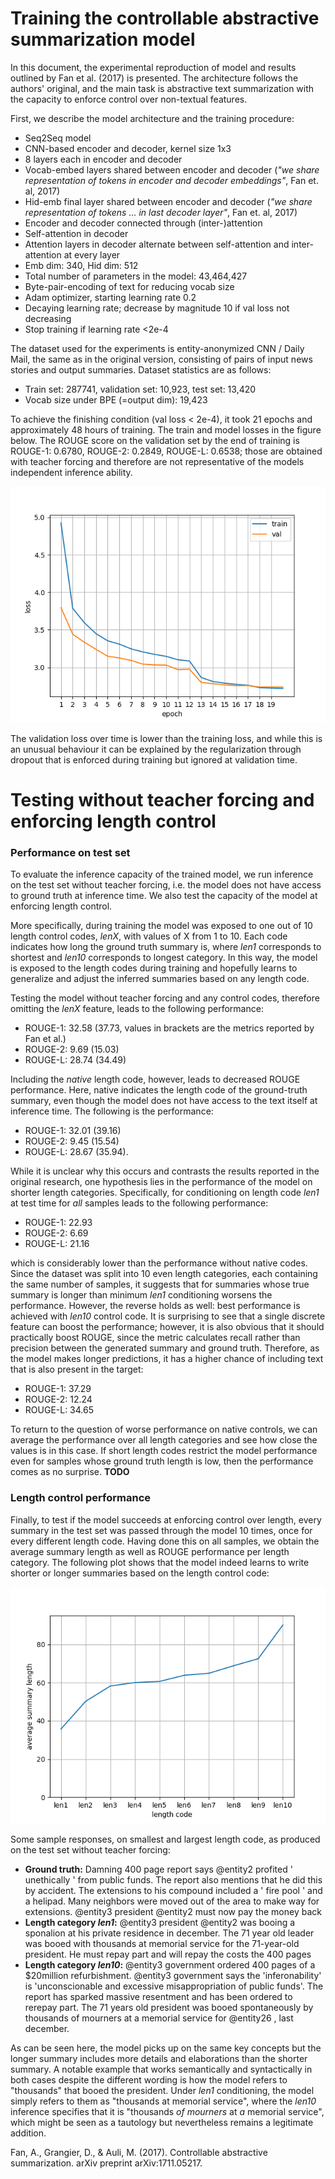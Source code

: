 # Training the controllable abstractive summarization model
In this document, the experimental reproduction of model and results outlined by Fan et al. (2017) is presented. The architecture follows the authors' original, and the main task is abstractive text summarization with the capacity to enforce control over non-textual features. 

First, we describe the model architecture and the training procedure:
* Seq2Seq model
* CNN-based encoder and decoder, kernel size 1x3
* 8 layers each in encoder and decoder
* Vocab-embed layers shared between encoder and decoder (*"we share representation of tokens in encoder and decoder embeddings"*, Fan et. al, 2017)
* Hid-emb final layer shared between encoder and decoder (*"we share representation of tokens ... in last decoder layer"*, Fan et. al, 2017)
* Encoder and decoder connected through (inter-)attention
* Self-attention in decoder
* Attention layers in decoder alternate between self-attention and inter-attention at every layer
* Emb dim: 340, Hid dim: 512
* Total number of parameters in the model: 43,464,427
* Byte-pair-encoding of text for reducing vocab size
* Adam optimizer, starting learning rate 0.2
* Decaying learning rate; decrease by magnitude 10 if val loss not decreasing
* Stop training if learning rate <2e-4

The dataset used for the experiments is entity-anonymized CNN / Daily Mail, the same as in the original version, consisting of pairs of input news stories and output summaries. Dataset statistics are as follows: 

* Train set: 287741, validation set: 10,923, test set: 13,420
* Vocab size under BPE (=output dim): 19,423

To achieve the finishing condition (val loss < 2e-4), it took 21 epochs and approximately 48 hours of training. The train and model losses in the figure below. The ROUGE score on the validation set by the end of training is ROUGE-1: 0.6780, ROUGE-2: 0.2849, ROUGE-L: 0.6538; those are obtained with teacher forcing and therefore are not representative of the models independent inference ability. 

<p align="center">
  <img src="../train_test_plots/train_val_loss.png" alt="train-validation-loss"/>
</p>

The validation loss over time is lower than the training loss, and while this is an unusual behaviour it can be explained by the regularization through dropout that is enforced during training but ignored at validation time. 

# Testing without teacher forcing and enforcing length control
### Performance on test set
To evaluate the inference capacity of the trained model, we run inference on the test set without teacher forcing, i.e. the model does not have access to ground truth at inference time. We also test the capacity of the model at enforcing length control.

More specifically, during training the model was exposed to one out of 10 length control codes, *lenX*, with values of X from 1 to 10. Each code indicates how long the ground truth summary is, where *len1* corresponds to shortest and *len10* corresponds to longest category. In this way, the model is exposed to the length codes during training and hopefully learns to generalize and adjust the inferred summaries based on any length code. 

Testing the model without teacher forcing and any control codes, therefore omitting the *lenX* feature, leads to the following performance: 
* ROUGE-1: 32.58 (37.73, values in brackets are the metrics reported by Fan et al.)
* ROUGE-2: 9.69 (15.03)
* ROUGE-L: 28.74 (34.49)

Including the *native* length code, however, leads to decreased ROUGE performance. Here, native indicates the length code of the ground-truth summary, even though the model does not have access to the text itself at inference time. The following is the performance:
* ROUGE-1: 32.01 (39.16)
* ROUGE-2: 9.45 (15.54)
* ROUGE-L: 28.67 (35.94).

While it is unclear why this occurs and contrasts the results reported in the original research, one hypothesis lies in the performance of the model on shorter length categories. Specifically, for conditioning on length code *len1* at test time for *all* samples leads to the following performance:
* ROUGE-1: 22.93
* ROUGE-2: 6.69
* ROUGE-L: 21.16

which is considerably lower than the performance without native codes. Since the dataset was split into 10 even length categories, each containing the same number of samples, it suggests that for summaries whose true summary is longer than minimum *len1* conditioning worsens the performance. However, the reverse holds as well: best performance is achieved with *len10* control code. It is surprising to see that a single discrete feature can boost the performance; however, it is also obvious that it should practically boost ROUGE, since the metric calculates recall rather than precision between the generated summary and ground truth. Therefore, as the model makes longer predictions, it has a higher chance of including text that is also present in the target:
* ROUGE-1: 37.29
* ROUGE-2: 12.24
* ROUGE-L: 34.65

To return to the question of worse performance on native controls, we can average the performance over all length categories and see how close the values is in this case. If short length codes restrict the model performance even for samples whose ground truth length is low, then the performance comes as no surprise. **TODO**


### Length control performance

Finally, to test if the model succeeds at enforcing control over length, every summary in the test set was passed through the model 10 times, once for every different length code. Having done this on all samples, we obtain the average summary length as well as ROUGE performance per length category. The following plot shows that the model indeed learns to write shorter or longer summaries based on the length control code:

<p align="center">
  <img src="../train_test_plots/test_length_control.png" alt="length-control-test"/>
</p>


Some sample responses, on smallest and largest length code, as produced on the test set without teacher forcing:  
* **Ground truth:** Damning 400 page report says @entity2 profited ' unethically ' from public funds. The report also mentions that he did this by accident. The extensions to his compound included a ' fire pool ' and a helipad. Many neighbors were moved out of the area to make way for extensions. @entity3 president @entity2 must now pay the money back
* **Length category *len1*:**  @entity3 president @entity2 was booing a sponalion at his private residence in december. The 71 year old leader was booed with thousands at memorial service for the 71-year-old president. He must repay part and will repay the costs the 400 pages
* **Length category *len10*:**  @entity3 government ordered 400 pages of a $20million refurbishment. @entity3 government says the 'inferonability' is 'unconscionable and excessive misappropriation of public funds'. The report has sparked massive resentment and has been ordered to rerepay part. The 71 years old president was booed spontaneously by thousands of mourners at a memorial service for @entity26 , last december.

As can be seen here, the model picks up on the same key concepts but the longer summary includes more details and elaborations than the shorter summary. A notable example that works semantically and syntactically in both cases despite the different wording is how the model refers to "thousands" that booed the president. Under *len1* conditioning, the model simply refers to them as "thousands at memorial service", where the *len10* inference specifies that it is "thousands *of mourners* at *a* memorial service", which might be seen as a tautology but nevertheless remains a legitimate addition. 


Fan, A., Grangier, D., & Auli, M. (2017). Controllable abstractive summarization. arXiv preprint arXiv:1711.05217.
